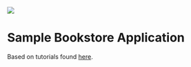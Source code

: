 [<img src="https://travis-ci.org/soen6441-teamL1/PlayBookstore.svg?branch=master"/>](https://travis-ci.org/soen6441-teamL1/PlayBookstore.svg?branch=master)

# Sample Bookstore Application
Based on tutorials found [here](https://www.youtube.com/watch?v=zQUZOiQPz_I&list=PLYPFxrXyK0Bx9SBkNhJr1e2-NlIq4E7ED).
